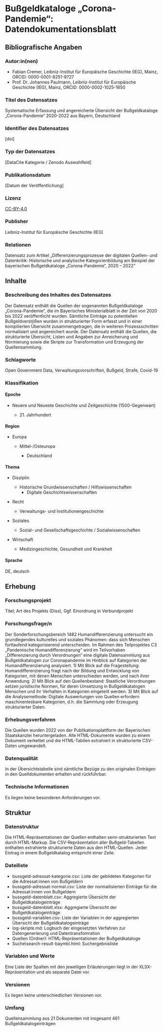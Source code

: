 # Bußgeldkataloge „Corona-Pandemie“: Datendokumentationsblatt

## Bibliografische Angaben

### Autor:in(nen)
- Fabian Cremer, Leibniz-Institut für Europäische Geschichte (IEG), Mainz, ORCID: 0000-0001-8251-9727
- Prof. Dr. Johannes Paulmann, Leibniz-Institut für Europäische Geschichte (IEG), Mainz, ORCID: 0000-0002-1025-1650

### Titel des Datensatzes
Systematische Erfassung und angereicherte Übersicht der Bußgeldkataloge „Corona-Pandemie“ 2020-2022 aus Bayern, Deutschland

### Identifier des Datensatzes
\[doi]

### Typ der Datensatzes
\[DataCite Kategorie / Zenodo Auswahlfeld]

### Publikationsdatum
\[Datum der Veröffentlichung]

### Lizenz
[CC-BY-4.0](https://creativecommons.org/licenses/by/4.0/)

### Publisher
Leibniz-Institut für Europäische Geschichte (IEG)

### Relationen
Datensatz zum Artikel „Differenzierungsprozesse der digitalen Quellen- und Datenkritik: Historische und analytische Kategorienbildung am Beispiel der bayerischen Bußgeldkataloge „Corona-Pandemie“, 2020 – 2022“

## Inhalte
### Beschreibung des Inhaltes des Datensatzes
Der Datensatz enthält die Quellen der sogenannten Bußgeldkataloge „Corona-Pandemie“, die im Bayerisches Ministerialblatt in der Zeit von 2020 bis 2022 veröffentlicht wurden. Sämtliche Einträge zu potentiellen Bußgeldverstößen wurden in strukturierter Form erfasst und in einer kompilierten Übersicht zusammengetragen, die in weiteren Prozessschritten normalisiert und angereichert wurde. Der Datensatz enthält die Quellen, die strukturierte Übersicht, Listen und Angaben zur Anreicherung und Normierung sowie  die Skripte zur Transformation und Erzeugung der Quellensammlung.

### Schlagworte
Open Government Data, Verwaltungsvorschriften, Bußgeld, Strafe, Covid-19 

### Klassifikation
#### Epoche

* Neuere und Neueste Geschichte und Zeitgeschichte (1500-Gegenwart)

  * 21\. Jahrhundert

#### Region

* Europa

  * Mittel-/Osteuropa

    * Deutschland

#### Thema

* Disziplin
  * Historische Grundwissenschaften / Hilfswissenschaften
    * Digitale Geschichtswissenschaften

* Recht
  * Verwaltungs- und Institutionengeschichte
 
* Soziales
  * Sozial- und Gesellschaftsgeschichte /
    Sozialwissenschaften

* Wirtschaft
  * Medizingeschichte, Gesundheit und Krankheit

#### Sprache

DE, deutsch

## Erhebung

### Forschungsprojekt

Titel; Art des Projekts (Diss), Ggf. Einordnung in Verbundprojekt

### Forschungsfrage/n
Der Sonderforschungsbereich 1482 Humandifferenzierung untersucht ein grundlegendes kulturelles und soziales Phänomen: dass sich Menschen fortlaufend kategorisierend unterscheiden. Im Rahmen des Teilprojektes C3 „Pandemische Humandifferenzierung“ wird im Teilvorhaben „Differenzierung durch Verordnungen“ eine digitale Datensammlung aus Bußgeldkatalogen zur Coronapandemie im Hinblick auf Kategorien der Humandifferenzierung analysiert. 1) Mit Blick auf die Fragestellung: Humandifferenzierung fragt nach der Bildung und Entwicklung von Kategorien, mit denen Menschen unterschieden werden, und nach ihrer Anwendung. 2) Mit Blick auf den Quellenbestand: Staatliche Verordnungen setzen juristische Normen, für deren Umsetzung in Bußgeldkatalogen Menschen und ihr Verhalten in Kategorien eingeteilt werden. 3) Mit Blick auf die Analysemethode: Digitale Auswertungen von Quellen erfordern maschinenlesbare Kategorien, d.h. die Sammlung oder Erzeugung strukturierter Daten.

### Erhebungsverfahren
Die Quellen wurden 2022 von der Publikationsplattform der Bayerischen Staatskanzlei heruntergeladen. Alle HTML-Dokumente wurden zu einem Dokument verkettet und die HTML-Tabllen extrahiert in strukturierte CSV-Daten umgewandelt.

### Datenqualität
In der Übersichtstabelle sind sämtliche Bezüge zu den originalen Einträgen in den Quelldokumenten erhalten und rückführbar.

### Technische Informationen
Es liegen keine besonderen Anforderungen vor.

## Struktur

### Datenstruktur
Die HTML-Repräsentationen der Quellen enthalten semi-strukturierten Text durch HTML-Markup. Die CSV-Repräsentation aller Bußgeld-Tabellen enthalten extrahierte strukturierte Daten aus den HTML-Quellen. Jeder Eintrag in einem Bußgeldkatalog entspricht einer Zeile.

### Dateiliste
- bussgeld-adressat-kategorie.csv: Liste der gebildeten Kategorien für die Adressat:innen von Bußgeldern
- bussgeld-adressat-normal.csv: Liste der normailisierten Einträge für die Adressat:innen von Bußgeldern
- bussgeld-datenblatt.csv: Aggregierte Übersicht der Bußgeldkatalogeinträge
- bussgeld-datenblatt.xlsx: Aggregierte Übersicht der Bußgeldkatalogeinträge
- bussgeld-variablen.csv: Liste der Variablen in der aggregierten Übersicht der Bußgeldkatalogeinträge
- log-skripte.md: Logbuch der eingesetzten Verfahren zur Datengenerierung und Datentransfomration
- Quellen (Ordner): HTML-Repräsentationen der Bußgeldkataloge
- Suche\search-result-baymbl.html: Suchergebnisliste

### Variablen und Werte
Eine Liste der Spalten mit den jeweiligen Erläuterungen liegt in der XLSX-Repräsentation und als separate Datei vor.

### Versionen
Es liegen keine unterschiedlichen Versionen vor.

### Umfang
Quellensammlung aus 21 Dokumenten mit insgesamt 461 Bußgeldkatalogeinträgen
